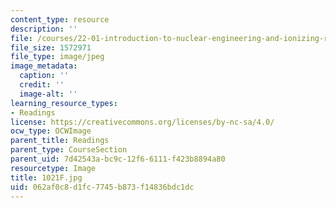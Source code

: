 ```yaml
---
content_type: resource
description: ''
file: /courses/22-01-introduction-to-nuclear-engineering-and-ionizing-radiation-fall-2016/062af0c8d1fc7745b873f14836bdc1dc_1021F.jpg
file_size: 1572971
file_type: image/jpeg
image_metadata:
  caption: ''
  credit: ''
  image-alt: ''
learning_resource_types:
- Readings
license: https://creativecommons.org/licenses/by-nc-sa/4.0/
ocw_type: OCWImage
parent_title: Readings
parent_type: CourseSection
parent_uid: 7d42543a-bc9c-12f6-6111-f423b8894a80
resourcetype: Image
title: 1021F.jpg
uid: 062af0c8-d1fc-7745-b873-f14836bdc1dc
---
```

